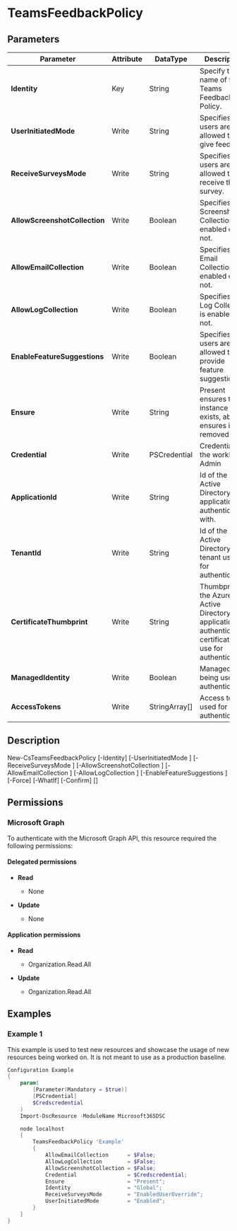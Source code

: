﻿# TeamsFeedbackPolicy

## Parameters

| Parameter | Attribute | DataType | Description | Allowed Values |
| --- | --- | --- | --- | --- |
| **Identity** | Key | String | Specify the name of the Teams Feedback Policy. | |
| **UserInitiatedMode** | Write | String | Specifies if users are allowed to give feedback. | |
| **ReceiveSurveysMode** | Write | String | Specifies if users are allowed to receive the survey. | `Enabled`, `Disabled`, `EnabledUserOverride` |
| **AllowScreenshotCollection** | Write | Boolean | Specifies if Screenshot Collection is enabled or not. | |
| **AllowEmailCollection** | Write | Boolean | Specifies if Email Collection is enabled or not. | |
| **AllowLogCollection** | Write | Boolean | Specifies if Log Collection is enabled or not. | |
| **EnableFeatureSuggestions** | Write | Boolean | Specifies if users are allowed to provide feature suggestions | |
| **Ensure** | Write | String | Present ensures the instance exists, absent ensures it is removed. | `Present`, `Absent` |
| **Credential** | Write | PSCredential | Credentials of the workload's Admin | |
| **ApplicationId** | Write | String | Id of the Azure Active Directory application to authenticate with. | |
| **TenantId** | Write | String | Id of the Azure Active Directory tenant used for authentication. | |
| **CertificateThumbprint** | Write | String | Thumbprint of the Azure Active Directory application's authentication certificate to use for authentication. | |
| **ManagedIdentity** | Write | Boolean | Managed ID being used for authentication. | |
| **AccessTokens** | Write | StringArray[] | Access token used for authentication. | |


## Description


New-CsTeamsFeedbackPolicy [-Identity] <string> [-UserInitiatedMode <string>] [-ReceiveSurveysMode <string>] [-AllowScreenshotCollection <bool>] [-AllowEmailCollection <bool>] [-AllowLogCollection <bool>] [-EnableFeatureSuggestions <bool>] [-Force] [-WhatIf] [-Confirm] [<CommonParameters>]


## Permissions

### Microsoft Graph

To authenticate with the Microsoft Graph API, this resource required the following permissions:

#### Delegated permissions

- **Read**

    - None

- **Update**

    - None

#### Application permissions

- **Read**

    - Organization.Read.All

- **Update**

    - Organization.Read.All

## Examples

### Example 1

This example is used to test new resources and showcase the usage of new resources being worked on.
It is not meant to use as a production baseline.

```powershell
Configuration Example
{
    param(
        [Parameter(Mandatory = $true)]
        [PSCredential]
        $Credscredential
    )
    Import-DscResource -ModuleName Microsoft365DSC

    node localhost
    {
        TeamsFeedbackPolicy 'Example'
        {
            AllowEmailCollection      = $False;
            AllowLogCollection        = $False;
            AllowScreenshotCollection = $False;
            Credential                = $Credscredential;
            Ensure                    = "Present";
            Identity                  = "Global";
            ReceiveSurveysMode        = "EnabledUserOverride";
            UserInitiatedMode         = "Enabled";
        }
    }
}
```

